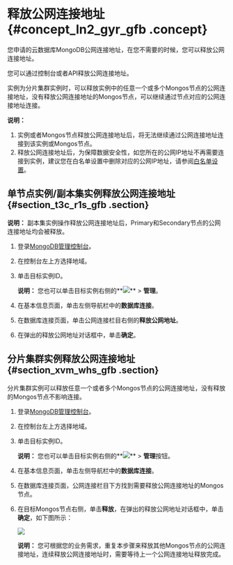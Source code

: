# 释放公网连接地址 {#concept_ln2_gyr_gfb .concept}

您申请的云数据库MongoDB公网连接地址，在您不需要的时候，您可以释放公网连接地址。

您可以通过控制台或者API释放公网连接地址。

实例为分片集群实例时，可以释放实例中的任意一个或多个Mongos节点的公网连接地址，没有释放公网连接地址的Mongos节点，可以继续通过节点对应的公网连接地址连接。

**说明：** 

1.  实例或者Mongos节点释放公网连接地址后，将无法继续通过公网连接地址连接到该实例或Mongos节点。
2.  释放公网连接地址后，为保障数据安全性，如您所在的公网IP地址不再需要连接到实例，建议您在白名单设置中删除对应的公网IP地址，请参阅[白名单设置](../../../../intl.zh-CN/副本集快速入门/设置白名单.md#)。

## 单节点实例/副本集实例释放公网连接地址 {#section_t3c_r1s_gfb .section}

**说明：** 副本集实例操作释放公网连接地址后，Primary和Secondary节点的公网连接地址均会被释放。

1.  登录[MongoDB管理控制台](https://mongodb.console.aliyun.com/)。
2.  在控制台左上方选择地域。
3.  单击目标实例ID。

    **说明：** 您也可以单击目标实例右侧的**![](http://static-aliyun-doc.oss-cn-hangzhou.aliyuncs.com/assets/img/18857/153560153210641_zh-CN.png)** \> **管理**。

4.  在基本信息页面，单击左侧导航栏中的**数据库连接**。
5.  在数据库连接页面，单击公网连接栏目右侧的**释放公网地址**。
6.  在弹出的释放公网地址对话框中，单击**确定**。

## 分片集群实例释放公网连接地址 {#section_xvm_whs_gfb .section}

分片集群实例可以释放任意一个或者多个Mongos节点的公网连接地址，没有释放的Mongos节点不影响连接。

1.  登录[MongoDB管理控制台](https://mongodb.console.aliyun.com/)。
2.  在控制台左上方选择地域。
3.  单击目标实例ID。

    **说明：** 您也可以单击目标实例右侧的**![](http://static-aliyun-doc.oss-cn-hangzhou.aliyuncs.com/assets/img/18857/153560153210641_zh-CN.png)** \> **管理**按钮。

4.  在基本信息页面，单击左侧导航栏中的**数据库连接**。
5.  在数据库连接页面，公网连接栏目下方找到需要释放公网连接地址的Mongos节点。
6.  在目标Mongos节点右侧，单击**释放**，在弹出的释放公网地址对话框中，单击**确定**，如下图所示：

    ![](http://static-aliyun-doc.oss-cn-hangzhou.aliyuncs.com/assets/img/21696/154321127513376_zh-CN.png)

    **说明：** 您可根据您的业务需求，重复本步骤来释放其他Mongos节点的公网连接地址，连续释放公网连接地址时，需要等待上一个公网连接地址释放完成。


